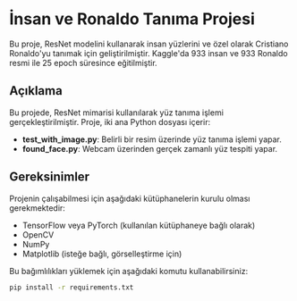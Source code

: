 # İnsan ve Ronaldo Tanıma Projesi
Bu proje, ResNet modelini kullanarak insan yüzlerini ve özel olarak Cristiano Ronaldo'yu tanımak için geliştirilmiştir. Kaggle'da 933 insan ve 933 Ronaldo resmi ile 25 epoch süresince eğitilmiştir.

## Açıklama
Bu projede, ResNet mimarisi kullanılarak yüz tanıma işlemi gerçekleştirilmiştir. Proje, iki ana Python dosyası içerir:
- **test_with_image.py**: Belirli bir resim üzerinde yüz tanıma işlemi yapar.
- **found_face.py**: Webcam üzerinden gerçek zamanlı yüz tespiti yapar.

## Gereksinimler
Projenin çalışabilmesi için aşağıdaki kütüphanelerin kurulu olması gerekmektedir:
- TensorFlow veya PyTorch (kullanılan kütüphaneye bağlı olarak)
- OpenCV
- NumPy
- Matplotlib (isteğe bağlı, görselleştirme için)

Bu bağımlılıkları yüklemek için aşağıdaki komutu kullanabilirsiniz:
```bash
pip install -r requirements.txt
